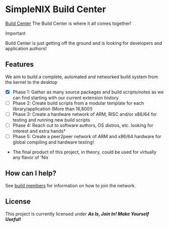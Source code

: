 # SimpleNIX Build Center

[Build Center](https://users.simplenix.com/wiki/doku.php?id=start) The Build Center is where it all comes together!

> [!IMPORTANT]
> Build Center is just getting off the ground and is looking for developers and application authors!
>

## Features

We aim to build a complete, automated and networked build system from the kernel to the desktop


- [X] Phase 1: Gather as many source packages and build scripts/notes as we can find starting with our current extension history
- [ ] Phase 2: Create build scripts from a modular template for each library/application (More than 16,800!)
- [ ] Phase 3: Create a hardware network of ARM, RISC and/or x86/64 for testing and running new build scripts
- [ ] Phase 4: Reach out to software authors, OS distros, etc. looking for interest and extra hands*
- [ ] Phase 5: Create a peer2peer network of ARM and x86/64 hardware for global compiling and hardware testing!

* The final product of this project, in theory, could be used for virtually any flavor of 'Nix

## How can I help?

See [build members](https://users.simplenix.com/forum/) for information on how to join the network.

## License

This project is currently licensed under **_As Is, Join In! Make Yourself Useful!_**
